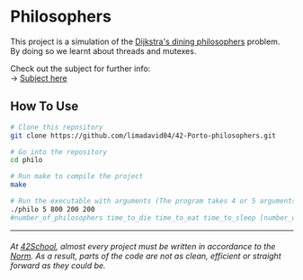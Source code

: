 # Philosophers

This project is a simulation of the [Dijkstra's dining philosophers](https://en.wikipedia.org/wiki/Dining_philosophers_problem) problem. \
By doing so we learnt about threads and mutexes.

Check out the subject for further info:\
-> [Subject here](https://github.com/limadavid04/42-Porto-philosophers/blob/main/en.subject.pdf)

## How To Use

```bash
# Clone this repository
git clone https://github.com/limadavid04/42-Porto-philosophers.git
```
```bash
# Go into the repository
cd philo
```
 ```bash
# Run make to compile the project
make
```
```bash
# Run the executable with arguments (The program takes 4 or 5 arguments):
./philo 5 800 200 200
#number_of_philosophers time_to_die time_to_eat time_to_sleep [number_of_times_each_philosopher_must_eat]
```
---
######  At [42School](https://en.wikipedia.org/wiki/42_(school)), almost every project must be written in accordance to the [Norm](https://github.com/42School/norminette). As a result, parts of the code are not as clean, efficient or straight forward as they could be.
